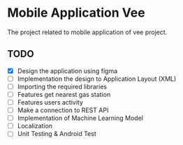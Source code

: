 # Mobile Application Vee
The project related to mobile application of vee project.

## TODO
- [x] Design the application using figma
- [ ] Implementation the design to Application Layout (XML)
- [ ] Importing the required libraries
- [ ] Features get nearest gas station
- [ ] Features users activity
- [ ] Make a connection to REST API
- [ ] Implementation of Machine Learning Model
- [ ] Localization
- [ ] Unit Testing & Android Test
